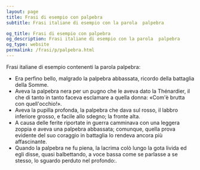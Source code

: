 ```yaml
---
layout: page
title: Frasi di esempio con palpebra 
subtitle: Frasi italiane di esempio con la parola  palpebra

og_title: Frasi di esempio con palpebra 
og_description: Frasi italiane di esempio con la parola  palpebra
og_type: website
permalink: /frasi/p/palpebra.html
---
```


Frasi italiane di esempio contenenti la parola palpebra:


- Era perfino bello, malgrado la palpebra abbassata, ricordo della battaglia della Somme.
- Aveva la palpebra nera per un pugno che le aveva dato la Thénardier, il che di tanto in tanto faceva esclamare a quella donna: «Com'è brutta con quell'occhio!».
- Aveva la pupilla profonda, la palpebra che dava sul rosso, il labbro inferiore grosso, e facile allo sdegno; la fronte alta.
- A causa delle ferite riportate in guerra camminava con una leggera zoppia e aveva una palpebra abbassata; comunque, quella prova evidente del suo coraggio in battaglia lo rendeva ancora più affascinante.
- Quando la palpebra ne fu piena, la lacrima colò lungo la gota livida ed egli disse, quasi balbettando, a voce bassa come se parlasse a se stesso, lo sguardo perduto nel profondo:.
